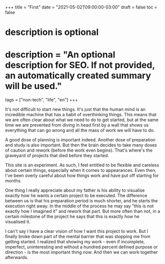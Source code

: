 +++
title = "First"
date = "2021-05-02T09:00:00-03:00"
draft = false
toc = false

#
# description is optional
#
# description = "An optional description for SEO. If not provided, an automatically created summary will be used."

tags = ["non-tech", "life", "en"]
+++

It's not difficult to start new things. It's just that the human mind is an incredible machine that has a habit of overthinking things. This means that we are often clear about what we need to do to get started, but at the same time we are prevented from diving in head first by a wall that shows us everything that can go wrong and all the mass of work we will have to do.

A good dose of planning is important indeed. Another dose of preparation and study is also important. But then the brain decides to take many doses of caution and rework (before the work even begins). That's where's the graveyard of projects that died before they started.

This site is an experiment. As such, I feel entitled to be flexible and careless about certain things, especially when it comes to appearances. Even then, I've been overly careful about how things work and have put off starting for months.

One thing I really appreciate about my father is his ability to visualise exactly how he wants a certain project to be executed. The difference between us is that his preparation period is much shorter, and he starts the execution right away. In the middle of the process he may say "this is not exactly how I imagined it" and rework that part. But more often than not, in a certain milestone of the project he says that this is exactly how he visualised it.

I can't say I have a clear vision of how I want this project to work. But I finally broke down part of the mental barrier that was stopping me from getting started. I realized that showing my work - even if incomplete, imperfect, uninteresting and without a hundred percent defined purpose or direction - is the most important thing now. And then we can work together afterwards.